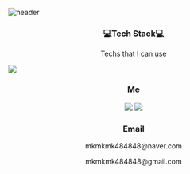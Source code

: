 

![header](https://capsule-render.vercel.app/api?type=slice&color=auto&height=500&section=header&text=JunYoungPark&fontSize=120)

<h3 align="center">💻Tech Stack💻</h3>
<p align="center"> Techs that I can use </p>

<img src="https://img.shields.io/badge/Python-3766AB?style=flat-square&logo=Python&logoColor=white"/>

<h3 align="center">Me</h3>

<p align='center'><a href="https://www.instagram.com/park_ga__/"><img src="https://img.shields.io/badge/instagram-hotpink?style=flat-square&logo=instagram&logoColor=white&link=https://www.instagram.com/park_ga__/"/></a> <a href="https://www.facebook.com/profile.php?id=100005256542768"><img src="https://img.shields.io/badge/instagram-blue?style=flat-square&logo=facebook&logoColor=white&link=https://www.facebook.com/profile.php?id=100005256542768"/></a> </p>

<h3 align="center">Email</h3>

<p align="center"> mkmkmk484848@naver.com </p>

<p align="center"> mkmkmk484848@gmail.com </p>
